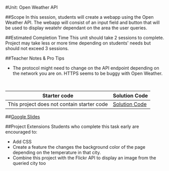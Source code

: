 #Unit: Open Weather API


##Scope
In this session, students will create a webapp using the Open Weather API. The webapp will consist of an input field and button that will be used to display weatehr dependant on the area the user queries. 

##Estimated Completion Time
This unit should take 2 sessions to complete. Project may take less or more time depending on students' needs but should not exceed 3 sessions.  

##Teacher Notes & Pro Tips
* The protocol might need to change on the API endpoint depending on the network you are on. HTTPS seems to be buggy with Open Weather.  
<br>


| Starter code | Solution Code |
|-------|-------|
|This project does not contain starter code | [Solution Code](https://github.com/ScriptEdcurriculum/solutions2016/tree/master/year2/7-openWeatherAPI)|

##[Google Slides](https://docs.google.com/presentation/d/1lQ2SeIdKKtR7wGXC1O1yp8Nq1cga2drVU8gTDPMbtnI/edit?usp=sharing)

##Project Extensions
Students who complete this task early are encouraged to:

* Add CSS
* Create a feature the changes the background color of the page depending on the temperature in that city.
* Combine this project with the Flickr API to display an image from the queried city too 




